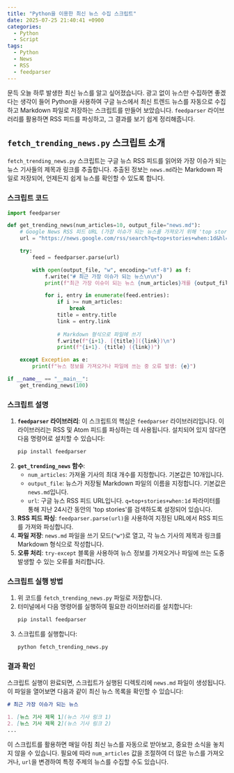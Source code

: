 ```yaml
---
title: "Python을 이용한 최신 뉴스 수집 스크립트"
date: 2025-07-25 21:40:41 +0900
categories:
  - Python
  - Script
tags:
  - Python
  - News
  - RSS
  - feedparser
---
```


문득 오늘 하루 발생한 최신 뉴스를 알고 싶어졌습니다. 광고 없이 뉴스만 수집하면 좋겠다는 생각이 들어 Python을 사용하여 구글 뉴스에서 최신 트렌드 뉴스를 자동으로 수집하고 Markdown 파일로 저장하는 스크립트를 만들어 보았습니다. `feedparser` 라이브러리를 활용하면 RSS 피드를 파싱하고, 그 결과를 보기 쉽게 정리해줍니다.

## `fetch_trending_news.py` 스크립트 소개

`fetch_trending_news.py` 스크립트는 구글 뉴스 RSS 피드를 읽어와 가장 이슈가 되는 뉴스 기사들의 제목과 링크를 추출합니다. 추출된 정보는 `news.md`라는 Markdown 파일로 저장되어, 언제든지 쉽게 뉴스를 확인할 수 있도록 합니다.

### 스크립트 코드

```python
import feedparser

def get_trending_news(num_articles=10, output_file="news.md"):
    # Google News RSS 피드 URL (가장 이슈가 되는 뉴스를 가져오기 위해 'top stories' 키워드 사용)
    url = "https://news.google.com/rss/search?q=top+stories+when:1d&hl=ko&gl=KR&ceid=KR:ko"

    try:
        feed = feedparser.parse(url)

        with open(output_file, "w", encoding="utf-8") as f:
            f.write("# 최근 가장 이슈가 되는 뉴스\n\n")
            print(f"최근 가장 이슈이 되는 뉴스 {num_articles}개를 {output_file}에 저장합니다.")

            for i, entry in enumerate(feed.entries):
                if i >= num_articles:
                    break
                title = entry.title
                link = entry.link
                
                # Markdown 형식으로 파일에 쓰기
                f.write(f"{i+1}. [{title}]({link})\n")
                print(f"{i+1}. {title} ({link})")

    except Exception as e:
        print(f"뉴스 정보를 가져오거나 파일에 쓰는 중 오류 발생: {e}")

if __name__ == "__main__":
    get_trending_news(100)
```

### 스크립트 설명

1.  **`feedparser` 라이브러리**: 이 스크립트의 핵심은 `feedparser` 라이브러리입니다. 이 라이브러리는 RSS 및 Atom 피드를 파싱하는 데 사용됩니다. 설치되어 있지 않다면 다음 명령어로 설치할 수 있습니다:
    ```bash
    pip install feedparser
    ```
2.  **`get_trending_news` 함수**:
    *   `num_articles`: 가져올 기사의 최대 개수를 지정합니다. 기본값은 10개입니다.
    *   `output_file`: 뉴스가 저장될 Markdown 파일의 이름을 지정합니다. 기본값은 `news.md`입니다.
    *   `url`: 구글 뉴스 RSS 피드 URL입니다. `q=top+stories+when:1d` 파라미터를 통해 지난 24시간 동안의 'top stories'를 검색하도록 설정되어 있습니다.
3.  **RSS 피드 파싱**: `feedparser.parse(url)`을 사용하여 지정된 URL에서 RSS 피드를 가져와 파싱합니다.
4.  **파일 저장**: `news.md` 파일을 쓰기 모드(`"w"`)로 열고, 각 뉴스 기사의 제목과 링크를 Markdown 형식으로 작성합니다.
5.  **오류 처리**: `try-except` 블록을 사용하여 뉴스 정보를 가져오거나 파일에 쓰는 도중 발생할 수 있는 오류를 처리합니다.

### 스크립트 실행 방법

1.  위 코드를 `fetch_trending_news.py` 파일로 저장합니다.
2.  터미널에서 다음 명령어를 실행하여 필요한 라이브러리를 설치합니다:
    ```bash
    pip install feedparser
    ```
3.  스크립트를 실행합니다:
    ```bash
    python fetch_trending_news.py
    ```

### 결과 확인

스크립트 실행이 완료되면, 스크립트가 실행된 디렉토리에 `news.md` 파일이 생성됩니다. 이 파일을 열어보면 다음과 같이 최신 뉴스 목록을 확인할 수 있습니다:

```markdown
# 최근 가장 이슈가 되는 뉴스

1. [뉴스 기사 제목 1](뉴스 기사 링크 1)
2. [뉴스 기사 제목 2](뉴스 기사 링크 2)
...
```

이 스크립트를 활용하면 매일 아침 최신 뉴스를 자동으로 받아보고, 중요한 소식을 놓치지 않을 수 있습니다. 필요에 따라 `num_articles` 값을 조절하여 더 많은 뉴스를 가져오거나, `url`을 변경하여 특정 주제의 뉴스를 수집할 수도 있습니다.

